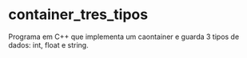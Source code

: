 # container_tres_tipos

Programa em C++ que implementa um caontainer e guarda 3 tipos de dados:
int, float e string.
